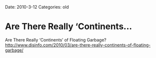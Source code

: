 Date: 2010-3-12
Categories: old

# Are There Really ‘Continents...

Are There Really ‘Continents’ of Floating Garbage? <a href="http://www.disinfo.com/2010/03/are-there-really-continents-of-floating-garbage/" rel="nofollow">http://www.disinfo.com/2010/03/are-there-really-continents-of-floating-garbage/</a>
